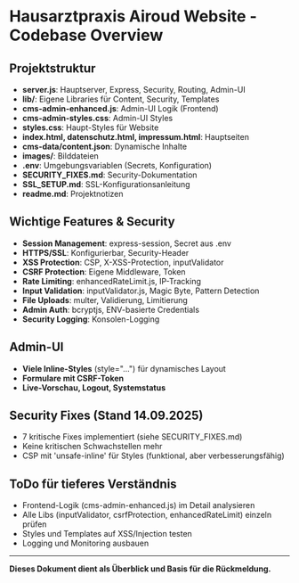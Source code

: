 # Hausarztpraxis Airoud Website - Codebase Overview

## Projektstruktur

- **server.js**: Hauptserver, Express, Security, Routing, Admin-UI
- **lib/**: Eigene Libraries für Content, Security, Templates
- **cms-admin-enhanced.js**: Admin-UI Logik (Frontend)
- **cms-admin-styles.css**: Admin-UI Styles
- **styles.css**: Haupt-Styles für Website
- **index.html, datenschutz.html, impressum.html**: Hauptseiten
- **cms-data/content.json**: Dynamische Inhalte
- **images/**: Bilddateien
- **.env**: Umgebungsvariablen (Secrets, Konfiguration)
- **SECURITY_FIXES.md**: Security-Dokumentation
- **SSL_SETUP.md**: SSL-Konfigurationsanleitung
- **readme.md**: Projektnotizen

## Wichtige Features & Security

- **Session Management**: express-session, Secret aus .env
- **HTTPS/SSL**: Konfigurierbar, Security-Header
- **XSS Protection**: CSP, X-XSS-Protection, inputValidator
- **CSRF Protection**: Eigene Middleware, Token
- **Rate Limiting**: enhancedRateLimit.js, IP-Tracking
- **Input Validation**: inputValidator.js, Magic Byte, Pattern Detection
- **File Uploads**: multer, Validierung, Limitierung
- **Admin Auth**: bcryptjs, ENV-basierte Credentials
- **Security Logging**: Konsolen-Logging

## Admin-UI

- **Viele Inline-Styles** (style="...") für dynamisches Layout
- **Formulare mit CSRF-Token**
- **Live-Vorschau, Logout, Systemstatus**

## Security Fixes (Stand 14.09.2025)

- 7 kritische Fixes implementiert (siehe SECURITY_FIXES.md)
- Keine kritischen Schwachstellen mehr
- CSP mit 'unsafe-inline' für Styles (funktional, aber verbesserungsfähig)

## ToDo für tieferes Verständnis
- Frontend-Logik (cms-admin-enhanced.js) im Detail analysieren
- Alle Libs (inputValidator, csrfProtection, enhancedRateLimit) einzeln prüfen
- Styles und Templates auf XSS/Injection testen
- Logging und Monitoring ausbauen

---

**Dieses Dokument dient als Überblick und Basis für die Rückmeldung.**